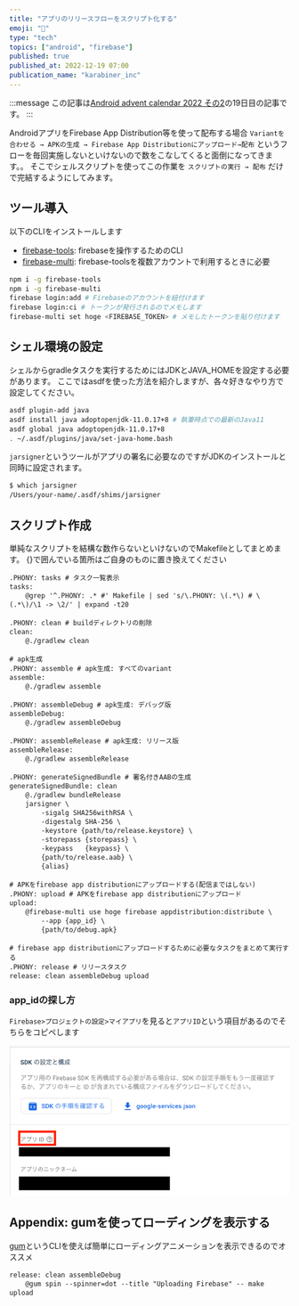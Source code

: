```yaml
---
title: "アプリのリリースフローをスクリプト化する"
emoji: "🎉"
type: "tech"
topics: ["android", "firebase"]
published: true
published_at: 2022-12-19 07:00
publication_name: "karabiner_inc"
---
```


:::message
この記事は[Android advent calendar 2022 その2](https://qiita.com/advent-calendar/2022/android)の19日目の記事です。
:::

AndroidアプリをFirebase App Distribution等を使って配布する場合
`Variantを合わせる → APKの生成 → Firebase App Distributionにアップロード→配布`
というフローを毎回実施しないといけないので数をこなしてくると面倒になってきます。。
そこでシェルスクリプトを使ってこの作業を `スクリプトの実行 → 配布` だけで完結するようにしてみます。

## ツール導入

以下のCLIをインストールします

- [firebase-tools](https://github.com/firebase/firebase-tools): firebaseを操作するためのCLI
- [firebase-multi](https://github.com/atlanteh/firebase-multi): firebase-toolsを複数アカウントで利用するときに必要

```bash
npm i -g firebase-tools
npm i -g firebase-multi
firebase login:add # Firebaseのアカウントを紐付けます
firebase login:ci # トークンが発行されるのでメモします
firebase-multi set hoge <FIREBASE_TOKEN> # メモしたトークンを貼り付けます
```

## シェル環境の設定

シェルからgradleタスクを実行するためにはJDKとJAVA_HOMEを設定する必要があります。
ここではasdfを使った方法を紹介しますが、各々好きなやり方で設定してください。

```bash
asdf plugin-add java
asdf install java adoptopenjdk-11.0.17+8 # 執筆時点での最新のJava11
asdf global java adoptopenjdk-11.0.17+8
. ~/.asdf/plugins/java/set-java-home.bash
```

`jarsigner`というツールがアプリの署名に必要なのですがJDKのインストールと同時に設定されます。

```bash
$ which jarsigner
/Users/your-name/.asdf/shims/jarsigner
```

## スクリプト作成

単純なスクリプトを結構な数作らないといけないのでMakefileとしてまとめます。
{}で囲んでいる箇所はご自身のものに置き換えてください

```make
.PHONY: tasks # タスク一覧表示
tasks:
	@grep '^.PHONY: .* #' Makefile | sed 's/\.PHONY: \(.*\) # \(.*\)/\1 -> \2/' | expand -t20

.PHONY: clean # buildディレクトリの削除
clean:
	@./gradlew clean

# apk生成
.PHONY: assemble # apk生成: すべてのvariant
assemble:
	@./gradlew assemble

.PHONY: assembleDebug # apk生成: デバッグ版
assembleDebug:
	@./gradlew assembleDebug

.PHONY: assembleRelease # apk生成: リリース版
assembleRelease:
	@./gradlew assembleRelease

.PHONY: generateSignedBundle # 署名付きAABの生成
generateSignedBundle: clean
	@./gradlew bundleRelease
	jarsigner \
		-sigalg SHA256withRSA \
		-digestalg SHA-256 \
		-keystore {path/to/release.keystore} \
		-storepass {storepass} \
		-keypass   {keypass} \
		{path/to/release.aab} \
		{alias}

# APKをfirebase app distributionにアップロードする(配信まではしない)
.PHONY: upload # APKをfirebase app distributionにアップロード
upload:
	@firebase-multi use hoge firebase appdistribution:distribute \
		--app {app_id} \
		{path/to/debug.apk}

# firebase app distributionにアップロードするために必要なタスクをまとめて実行する
.PHONY: release # リリースタスク
release: clean assembleDebug upload
```

### app_idの探し方

`Firebase>プロジェクトの設定>マイアプリ`を見ると`アプリID`という項目があるのでそちらをコピペします

![](/images/3df6cb8b85cbac/firebase-app-id.png)

## Appendix: gumを使ってローディングを表示する

[gum](https://github.com/charmbracelet/gum)というCLIを使えば簡単にローディングアニメーションを表示できるのでオススメ

```make
release: clean assembleDebug
	@gum spin --spinner=dot --title "Uploading Firebase" -- make upload
```

